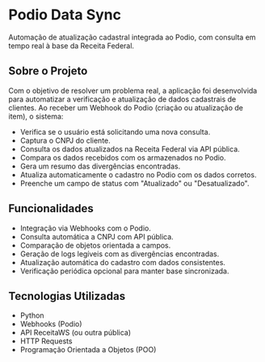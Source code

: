 # Podio Data Sync

Automação de atualização cadastral integrada ao Podio, com consulta em tempo real à base da Receita Federal.

## Sobre o Projeto

Com o objetivo de resolver um problema real, a aplicação foi desenvolvida para automatizar a verificação e atualização de dados cadastrais de clientes. Ao receber um Webhook do Podio (criação ou atualização de item), o sistema:

- Verifica se o usuário está solicitando uma nova consulta.
- Captura o CNPJ do cliente.
- Consulta os dados atualizados na Receita Federal via API pública.
- Compara os dados recebidos com os armazenados no Podio.
- Gera um resumo das divergências encontradas.
- Atualiza automaticamente o cadastro no Podio com os dados corretos.
- Preenche um campo de status com "Atualizado" ou "Desatualizado".

## Funcionalidades

- Integração via Webhooks com o Podio.
- Consulta automática a CNPJ com API pública.
- Comparação de objetos orientada a campos.
- Geração de logs legíveis com as divergências encontradas.
- Atualização automática do cadastro com dados consistentes.
- Verificação periódica opcional para manter base sincronizada.

## Tecnologias Utilizadas

- Python
- Webhooks (Podio)
- API ReceitaWS (ou outra pública)
- HTTP Requests
- Programação Orientada a Objetos (POO)
